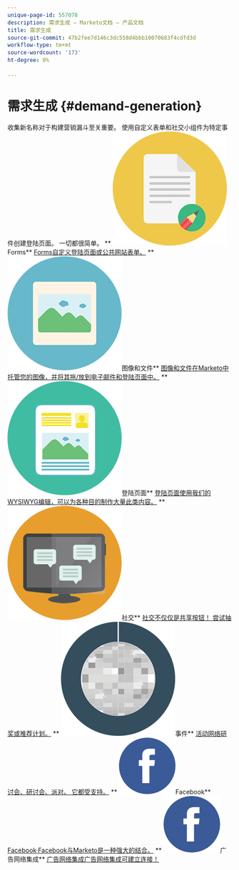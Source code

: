 ```yaml
---
unique-page-id: 557078
description: 需求生成 — Marketo文档 — 产品文档
title: 需求生成
source-git-commit: 47b2fee7d146c3dc558d4bbb10070683f4cdfd3d
workflow-type: tm+mt
source-wordcount: '173'
ht-degree: 0%

---
```



# 需求生成 {#demand-generation}

收集新名称对于构建营销漏斗至关重要。 使用自定义表单和社交小组件为特定事件创建登陆页面。 一切都很简单。
** ![Forms](assets/documents-bookmarks-16.png)Forms** [Forms自定义登陆页面或公共网站表单。](https://docs.marketo.com/display/DOCS/Forms)     ** ![图像和文件](assets/graphic-design-tools-06.png)图像和文件** [图像和文件在Marketo中托管您的图像，并将其拖/放到电子邮件和登陆页面中。](https://docs.marketo.com/display/DOCS/Images+and+Files)     ** ![登陆页面](assets/office-artboard-80.png)登陆页面** [登陆页面使用我们的WYSIWYG编辑，可以为各种目的制作大量此类内容。](https://docs.marketo.com/pages/viewpage.action?pageId=2359689)     ** ![社交](assets/chat-messages-18.png)社交** [社交不仅仅是共享按钮！ 尝试抽奖或推荐计划。](https://docs.marketo.com/display/DOCS/Social)     ** ![事件](assets/party-10.png)事件** [活动网络研讨会、研讨会、派对。 它都受支持。](https://docs.marketo.com/pages/viewpage.action?pageId=2949755)     ** ![Facebook](assets/facebook-icon.png)Facebook** [Facebook·Facebook与Marketo是一种强大的结合。](https://docs.marketo.com/display/DOCS/Facebook)     ** ![广告网络集成](assets/facebook-icon.png)广告网络集成** [广告网络集成广告网络集成可建立连接！](https://docs.marketo.com/display/DOCS/Ad+Network+Integrations)